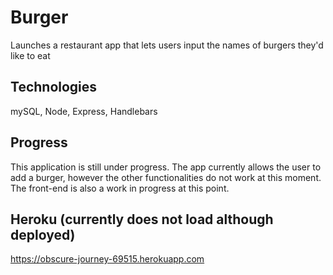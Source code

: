 # Burger
Launches a restaurant app that lets users input the names of burgers they'd like to eat

## Technologies
mySQL, Node, Express, Handlebars

## Progress
This application is still under progress. 
The app currently allows the user to add a burger, however the other functionalities do not work at this moment.
The front-end is also a work in progress at this point.

## Heroku (currently does not load although deployed)
https://obscure-journey-69515.herokuapp.com
